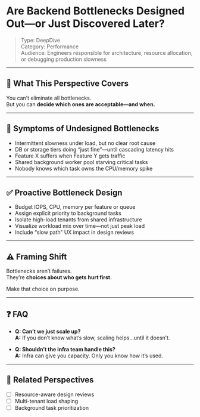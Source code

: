 # Are Backend Bottlenecks Designed Out—or Just Discovered Later?

> Type: DeepDive  
> Category: Performance  
> Audience: Engineers responsible for architecture, resource allocation, or debugging production slowness

---

## 🧠 What This Perspective Covers

You can’t eliminate all bottlenecks.  
But you can **decide which ones are acceptable—and when.**

---

## 🚨 Symptoms of Undesigned Bottlenecks

- Intermittent slowness under load, but no clear root cause  
- DB or storage tiers doing “just fine”—until cascading latency hits  
- Feature X suffers when Feature Y gets traffic  
- Shared background worker pool starving critical tasks  
- Nobody knows which task owns the CPU/memory spike

---

## ✅ Proactive Bottleneck Design

- Budget IOPS, CPU, memory per feature or queue  
- Assign explicit priority to background tasks  
- Isolate high-load tenants from shared infrastructure  
- Visualize workload mix over time—not just peak load  
- Include “slow path” UX impact in design reviews

---

## ⚠️ Framing Shift

Bottlenecks aren’t failures.  
They’re **choices about who gets hurt first.**

Make that choice on purpose.

---

## ❓ FAQ

- **Q: Can’t we just scale up?**  
  **A:** If you don’t know what’s slow, scaling helps…until it doesn’t.

- **Q: Shouldn’t the infra team handle this?**  
  **A:** Infra can give you capacity. Only you know how it’s used.

---

## 🔗 Related Perspectives

- [ ] Resource-aware design reviews  
- [ ] Multi-tenant load shaping  
- [ ] Background task prioritization  
